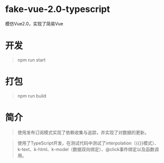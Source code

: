 # fake-vue-2.0-typescript
模仿Vue2.0，实现了简易Vue

# 开发
> npm run start

# 打包
> npm run build

# 简介
> 使用发布订阅模式实现了依赖收集与追踪，并实现了对数据的更新。

> 使用了TypeScript开发，在测试代码中测试了interpolation（{{}}模式）、k-text、k-html、k-model（数据双向绑定）、@click事件绑定以及函数调用。
